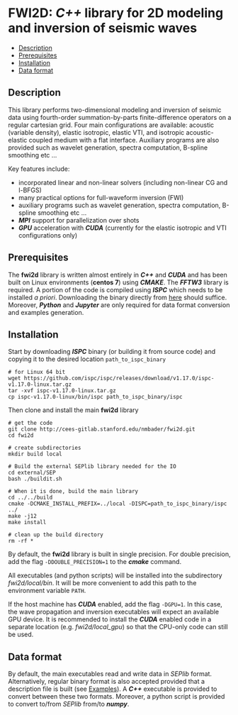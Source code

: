 # FWI2D: **_C++_** library for 2D modeling and inversion of seismic waves

- [Description](#Description)
- [Prerequisites](#Prerequisites)
- [Installation](#Installation)
- [Data format](#Data-format)

## Description

This library performs two-dimensional modeling and inversion of seismic data using fourth-order summation-by-parts finite-difference operators on a regular cartesian grid. Four main configurations are available: acoustic (variable density), elastic isotropic, elastic VTI, and isotropic acoustic-elastic coupled medium with a flat interface. Auxiliary programs are also provided such as wavelet generation, spectra computation, B-spline smoothing etc ...

Key features include:

* incorporated linear and non-linear solvers (including non-linear CG and l-BFGS)
* many practical options for full-waveform inversion (FWI)
* auxiliary programs such as wavelet generation, spectra computation, B-spline smoothing etc ...
* **_MPI_** support for parallelization over shots
* **_GPU_** acceleration with **_CUDA_** (currently for the elastic isotropic and VTI configurations only)

## Prerequisites

The **fwi2d** library is written almost entirely in **_C++_** and **_CUDA_** and has been built on Linux environments (**centos 7**) using **_CMAKE_**. The **_FFTW3_** library is required. A portion of the code is compiled using **_ISPC_** which needs to be installed *a priori*. Downloading the binary directly from [here](https://ispc.github.io/) should suffice. Moreover, **_Python_** and **_Jupyter_** are only required for data format conversion and examples generation.

## Installation

Start by downloading **_ISPC_** binary (or building it from source code) and copying it to the desired location `path_to_ispc_binary`
```
# for Linux 64 bit
wget https://github.com/ispc/ispc/releases/download/v1.17.0/ispc-v1.17.0-linux.tar.gz
tar -xvf ispc-v1.17.0-linux.tar.gz
cp ispc-v1.17.0-linux/bin/ispc path_to_ispc_binary/ispc
```

Then clone and install the main **fwi2d** library
```
# get the code
git clone http://cees-gitlab.stanford.edu/nmbader/fwi2d.git
cd fwi2d

# create subdirectories
mkdir build local

# Build the external SEPlib library needed for the IO
cd external/SEP
bash ./buildit.sh

# When it is done, build the main library
cd ../../build
cmake -DCMAKE_INSTALL_PREFIX=../local -DISPC=path_to_ispc_binary/ispc ../
make -j12
make install

# clean up the build directory
rm -rf *
```
By default, the **fwi2d** library is built in single precision. For double precision, add the flag `-DDOUBLE_PRECISION=1`
 to the **_cmake_** command. 

All executables (and python scripts) will be installed into the subdirectory *fwi2d/local/bin*. It will be more convenient to add this path to the environment variable `PATH`.

If the host machine has **_CUDA_** enabled, add the flag `-DGPU=1`. In this case, the wave propagation and inversion executables will expect an available GPU device. It is recommended to install the **_CUDA_** enabled code in a separate location (e.g. *fwi2d/local_gpu*) so that the CPU-only code can still be used. 

## Data format

By default, the main executables read and write data in *SEPlib* format. Alternatively, regular binary format is also accepted provided that a description file is built (see [Examples](http://cees-gitlab.stanford.edu/nmbader/fwi2d)). A **_C++_** executable is provided to convert between these two formats. Moreover, a python script is provided to convert to/from *SEPlib* from/to **_numpy_**.
